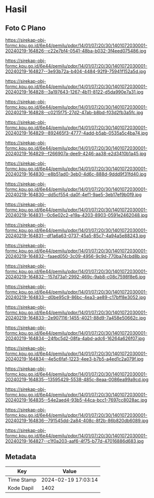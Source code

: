 # Hasil

## Foto C Plano

https://sirekap-obj-formc.kpu.go.id/6e44/pemilu/pdpr/14/01/07/20/30/1401072030001-20240219-164826--c22e7bf4-0541-48ba-b032-3f4eed075486.jpg

https://sirekap-obj-formc.kpu.go.id/6e44/pemilu/pdpr/14/01/07/20/30/1401072030001-20240219-164827--3e93b72a-b404-4484-92f9-75941f152a5d.jpg

https://sirekap-obj-formc.kpu.go.id/6e44/pemilu/pdpr/14/01/07/20/30/1401072030001-20240219-164828--3a197643-1267-4b11-8122-d5da990e7a31.jpg

https://sirekap-obj-formc.kpu.go.id/6e44/pemilu/pdpr/14/01/07/20/30/1401072030001-20240219-164828--c0215f75-27d2-47ab-b8bd-f03d2fb3a5fc.jpg

https://sirekap-obj-formc.kpu.go.id/6e44/pemilu/pdpr/14/01/07/20/30/1401072030001-20240219-164829--892465f3-4777-4add-b5ab-0535a5c4ba74.jpg

https://sirekap-obj-formc.kpu.go.id/6e44/pemilu/pdpr/14/01/07/20/30/1401072030001-20240219-164829--f266907a-dee9-4246-aa38-e2d3410b1a45.jpg

https://sirekap-obj-formc.kpu.go.id/6e44/pemilu/pdpr/14/01/07/20/30/1401072030001-20240219-164830--e8b51ad0-3eb0-4d6c-888d-9ddd9f31fd40.jpg

https://sirekap-obj-formc.kpu.go.id/6e44/pemilu/pdpr/14/01/07/20/30/1401072030001-20240219-164830--dd5cf554-da0f-4ef1-9ae5-3eb17ef9b0f9.jpg

https://sirekap-obj-formc.kpu.go.id/6e44/pemilu/pdpr/14/01/07/20/30/1401072030001-20240219-164831--0c6e02c2-e19a-4203-8903-0591e2462048.jpg

https://sirekap-obj-formc.kpu.go.id/6e44/pemilu/pdpr/14/01/07/20/30/1401072030001-20240219-164831--df1a6a63-0737-45a5-85c7-4a94a5e88243.jpg

https://sirekap-obj-formc.kpu.go.id/6e44/pemilu/pdpr/14/01/07/20/30/1401072030001-20240219-164832--faaed050-3c09-4956-9c9d-770ba74cbd8b.jpg

https://sirekap-obj-formc.kpu.go.id/6e44/pemilu/pdpr/14/01/07/20/30/1401072030001-20240219-164832--157d73a1-2992-469c-9ab8-c08c7598f8e6.jpg

https://sirekap-obj-formc.kpu.go.id/6e44/pemilu/pdpr/14/01/07/20/30/1401072030001-20240219-164833--d0be95c9-86bc-4ea3-ae89-c17bff8e3052.jpg

https://sirekap-obj-formc.kpu.go.id/6e44/pemilu/pdpr/14/01/07/20/30/1401072030001-20240219-164833--2e907116-1455-4021-88d9-7a458e50662c.jpg

https://sirekap-obj-formc.kpu.go.id/6e44/pemilu/pdpr/14/01/07/20/30/1401072030001-20240219-164834--24fbc5d2-08fa-4abd-adc6-16264a626f07.jpg

https://sirekap-obj-formc.kpu.go.id/6e44/pemilu/pdpr/14/01/07/20/30/1401072030001-20240219-164834--4e5c6faf-1223-4ee3-b7b5-a4ed1c2a079f.jpg

https://sirekap-obj-formc.kpu.go.id/6e44/pemilu/pdpr/14/01/07/20/30/1401072030001-20240219-164835--13595429-5538-485c-8eaa-0086ea99a9cd.jpg

https://sirekap-obj-formc.kpu.go.id/6e44/pemilu/pdpr/14/01/07/20/30/1401072030001-20240219-164835--54e2aed4-93b5-44ca-bcc1-7697cc8028ac.jpg

https://sirekap-obj-formc.kpu.go.id/6e44/pemilu/pdpr/14/01/07/20/30/1401072030001-20240219-164836--791545dd-2a84-408c-8f2b-86b820db6089.jpg

https://sirekap-obj-formc.kpu.go.id/6e44/pemilu/pdpr/14/01/07/20/30/1401072030001-20240219-164827--c1f0a203-aaf6-4f75-b77d-47016886d683.jpg


## Metadata

| Key        | Value               |
| ---------- | ------------------- |
| Time Stamp | 2024-02-19 17:03:14 |
| Kode Dapil | 1402                |



